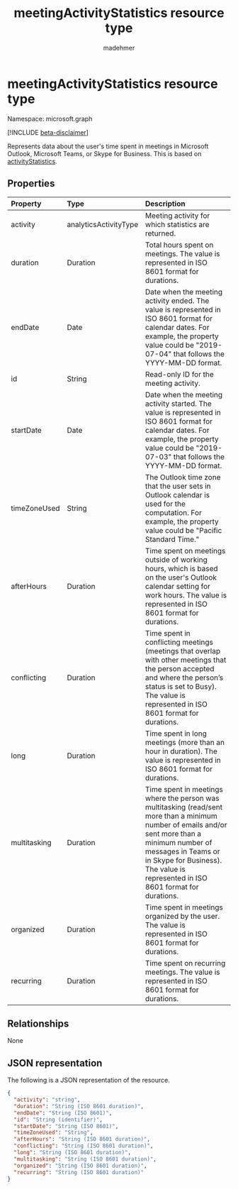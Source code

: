 ﻿---
title: "meetingActivityStatistics resource type"
description: "Represents information about meeting activities for users."
localization_priority: Normal
author: "madehmer"
ms.prod: "insights"
doc_type: "resourcePageType"
---

# meetingActivityStatistics resource type

Namespace: microsoft.graph

[!INCLUDE [beta-disclaimer](../../includes/beta-disclaimer.md)]

Represents data about the user's time spent in meetings in Microsoft Outlook, Microsoft Teams, or Skype for Business. This is based on [activityStatistics](../resources/activitystatistics.md).

<!--
## Methods

| Method       | Return Type | Description |
|:-------------|:------------|:------------|
| [Get meetingActivityStatistics](../api/meetingactivitystatistics-get.md) | [meetingActivityStatistics](meetingactivitystatistics.md) | Read properties and relationships of meetingActivityStatistics object; name of the activity for which statistics are returned as “meeting.” |
-->

## Properties

| Property     | Type                  | Description                                                                                                                                                                                                                                                |
| :----------- | :-------------------- | :--------------------------------------------------------------------------------------------------------------------------------------------------------------------------------------------------------------------------------------------------------- |
| activity     | analyticsActivityType | Meeting activity for which statistics are returned.                                                                                                                                                                                                        |
| duration     | Duration              | Total hours spent on meetings. The value is represented in ISO 8601 format for durations.                                                                                                                                                                  |
| endDate      | Date                  | Date when the meeting activity ended. The value is represented in ISO 8601 format for calendar dates. For example, the property value could be "2019-07-04" that follows the YYYY-MM-DD format.                                                            |
| id           | String                | Read-only ID for the meeting activity.                                                                                                                                                                                                                     |
| startDate    | Date                  | Date when the meeting activity started. The value is represented in ISO 8601 format for calendar dates. For example, the property value could be "2019-07-03" that follows the YYYY-MM-DD format.                                                          |
| timeZoneUsed | String                | The Outlook time zone that the user sets in Outlook calendar is used for the computation. For example, the property value could be "Pacific Standard Time."                                                                                                |
| afterHours   | Duration              | Time spent on meetings outside of working hours, which is based on the user's Outlook calendar setting for work hours. The value is represented in ISO 8601 format for durations.                                                                          |
| conflicting  | Duration              | Time spent in conflicting meetings (meetings that overlap with other meetings that the person accepted and where the person’s status is set to Busy). The value is represented in ISO 8601 format for durations.                                           |
| long         | Duration              | Time spent in long meetings (more than an hour in duration). The value is represented in ISO 8601 format for durations.                                                                                                                                    |
| multitasking | Duration              | Time spent in meetings where the person was multitasking (read/sent more than a minimum number of emails and/or sent more than a minimum number of messages in Teams or in Skype for Business). The value is represented in ISO 8601 format for durations. |
| organized    | Duration              | Time spent in meetings organized by the user. The value is represented in ISO 8601 format for durations.                                                                                                                                                   |
| recurring    | Duration              | Time spent on recurring meetings. The value is represented in ISO 8601 format for durations.                                                                                                                                                               |

## Relationships

None

## JSON representation

The following is a JSON representation of the resource.

<!-- {
  "blockType": "resource",
  "baseType": "microsoft.graph.activityStatistics",
  "keyProperty": "id",
  "optionalProperties": [

  ],
  "@odata.type": "microsoft.graph.meetingActivityStatistics"
}--> 

```json
{
  "activity": "string",
  "duration": "String (ISO 8601 duration)",
  "endDate": "String (ISO 8601)",
  "id": "String (identifier)",
  "startDate": "String (ISO 8601)",
  "timeZoneUsed": "String",
  "afterHours": "String (ISO 8601 duration)",
  "conflicting": "String (ISO 8601 duration)",
  "long": "String (ISO 8601 duration)",
  "multitasking": "String (ISO 8601 duration)",
  "organized": "String (ISO 8601 duration)",
  "recurring": "String (ISO 8601 duration)"
}
```

<!-- uuid: 16cd6b66-4b1a-43a1-adaf-3a886856ed98
2019-02-04 14:57:30 UTC -->

<!-- {
  "type": "#page.annotation",
  "description": "meetingActivityStatistics resource",
  "keywords": "",
  "section": "documentation",
  "tocPath": ""
}-->
